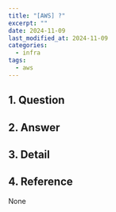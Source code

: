 ```yaml
---
title: "[AWS] ?"
excerpt: ""
date: 2024-11-09
last_modified_at: 2024-11-09
categories:
  - infra
tags:
  - aws
---
```


## 1. Question



## 2. Answer



## 3. Detail



## 4. Reference

None